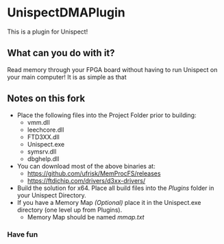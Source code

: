 # UnispectDMAPlugin

This is a plugin for Unispect!

## What can you do with it?
Read memory through your FPGA board without having to run Unispect on your main computer! It is as simple as that

## Notes on this fork
- Place the following files into the Project Folder prior to building:
  - vmm.dll
  - leechcore.dll
  - FTD3XX.dll
  - Unispect.exe
  - symsrv.dll
  - dbghelp.dll
- You can download most of the above binaries at:
  - https://github.com/ufrisk/MemProcFS/releases
  - https://ftdichip.com/drivers/d3xx-drivers/
- Build the solution for x64. Place all build files into the *Plugins* folder in your Unispect Directory.
- If you have a Memory Map *(Optional)* place it in the Unispect.exe directory (one level up from Plugins).
  - Memory Map should be named *mmap.txt*

### Have fun
